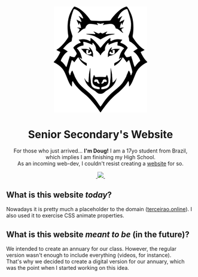 <p align="center">
  <img width="250px" src="./IMG/logo.png">
</p>

<h1 align="center">Senior Secondary's Website</h1>

<p align="center">
For those who just arrived... <strong>I'm Doug!</strong>
I am a 17yo student from Brazil, which implies I am finishing my High School.<br>
As an incoming web-dev, I couldn't resist creating a <a href="www.terceirao.online" target="_blank">website</a> for so.
</p>

<p align="center">
  <a aria-label="build status" href="https://github.com/douglasspeck/terceirao/actions/workflows/ci.yml">
    <img alt="" src="https://github.com/primer/css/actions/workflows/ci.yml/badge.svg">
  </a>
  <a aria-label="contributors graph" href="https://github.com/douglasspeck/terceirao/graphs/contributors">
    <img src="https://img.shields.io/github/contributors/primer/css.svg">
  </a>
  <a aria-label="last commit" href="https://github.com/douglasspeck/terceirao/commits/main">
    <img alt="" src="https://img.shields.io/github/last-commit/primer/css.svg">
  </a>
</p>

## What is this website *today*?

Nowadays it is pretty much a placeholder to the domain ([terceirao.online](terceirao.online)). I also used it to exercise CSS animate properties.

## What is this website *meant to be* (in the future)?

We intended to create an annuary for our class. However, the regular version wasn't enough to include everything (videos, for instance).  
That's why we decided to create a digital version for our annuary, which was the point when I started working on this idea.
